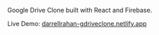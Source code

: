 Google Drive Clone built with React and Firebase.

Live Demo: <a href="https://darrellrahan-gdriveclone.netlify.app">darrellrahan-gdriveclone.netlify.app</a>
